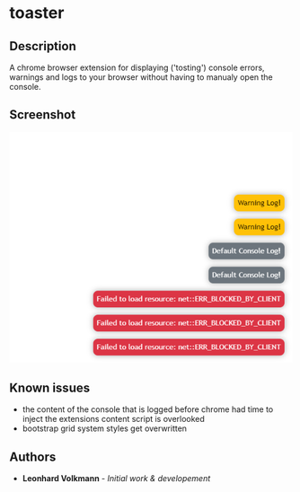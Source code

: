 # toaster

## Description

A chrome browser extension for displaying ('tosting') console errors, warnings and logs to your browser without having to manualy open the console.

## Screenshot

![](/docs/screenshot.png "Screenshot")

## Known issues

- the content of the console that is logged before chrome had time to inject the extensions content script is overlooked
- bootstrap grid system styles get overwritten

## Authors

- **Leonhard Volkmann** - _Initial work & developement_
